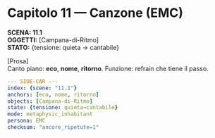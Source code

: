 # Capitolo 11 — Canzone (EMC)

**SCENA: 11.1**  
**OGGETTI:** [Campana-di-Ritmo]  
**STATO:** {tensione: quieta → cantabile}

[Prosa]  
Canto piano: **eco**, **nome**, **ritorno**. Funzione: refrain che tiene il passo.


```yaml
--- SIDE-CAR ---
index: {scene: "11.1"}
anchors: [eco, nome, ritorno]
objects: [Campana-di-Ritmo]
state: {tensione: quieta→cantabile}
mode: metaphysic_inhabitant
persona: EMC
checksum: "ancore_ripetute=1"
```

